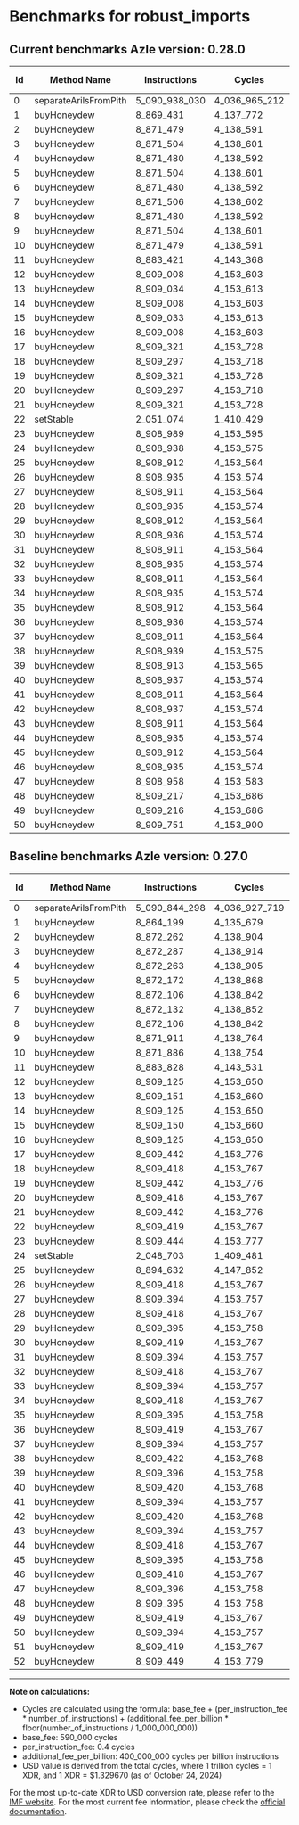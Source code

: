 # Benchmarks for robust_imports

## Current benchmarks Azle version: 0.28.0

| Id  | Method Name           | Instructions  | Cycles        | USD           | USD/Million Calls | Change                                |
| --- | --------------------- | ------------- | ------------- | ------------- | ----------------- | ------------------------------------- |
| 0   | separateArilsFromPith | 5_090_938_030 | 4_036_965_212 | $0.0053678315 | $5_367.83         | <font color="red">+93_732</font>      |
| 1   | buyHoneydew           | 8_869_431     | 4_137_772     | $0.0000055019 | $5.50             | <font color="red">+5_232</font>       |
| 2   | buyHoneydew           | 8_871_479     | 4_138_591     | $0.0000055030 | $5.50             | <font color="green">-783</font>       |
| 3   | buyHoneydew           | 8_871_504     | 4_138_601     | $0.0000055030 | $5.50             | <font color="green">-783</font>       |
| 4   | buyHoneydew           | 8_871_480     | 4_138_592     | $0.0000055030 | $5.50             | <font color="green">-783</font>       |
| 5   | buyHoneydew           | 8_871_504     | 4_138_601     | $0.0000055030 | $5.50             | <font color="green">-668</font>       |
| 6   | buyHoneydew           | 8_871_480     | 4_138_592     | $0.0000055030 | $5.50             | <font color="green">-626</font>       |
| 7   | buyHoneydew           | 8_871_506     | 4_138_602     | $0.0000055030 | $5.50             | <font color="green">-626</font>       |
| 8   | buyHoneydew           | 8_871_480     | 4_138_592     | $0.0000055030 | $5.50             | <font color="green">-626</font>       |
| 9   | buyHoneydew           | 8_871_504     | 4_138_601     | $0.0000055030 | $5.50             | <font color="green">-407</font>       |
| 10  | buyHoneydew           | 8_871_479     | 4_138_591     | $0.0000055030 | $5.50             | <font color="green">-407</font>       |
| 11  | buyHoneydew           | 8_883_421     | 4_143_368     | $0.0000055093 | $5.50             | <font color="green">-407</font>       |
| 12  | buyHoneydew           | 8_909_008     | 4_153_603     | $0.0000055229 | $5.52             | <font color="green">-117</font>       |
| 13  | buyHoneydew           | 8_909_034     | 4_153_613     | $0.0000055229 | $5.52             | <font color="green">-117</font>       |
| 14  | buyHoneydew           | 8_909_008     | 4_153_603     | $0.0000055229 | $5.52             | <font color="green">-117</font>       |
| 15  | buyHoneydew           | 8_909_033     | 4_153_613     | $0.0000055229 | $5.52             | <font color="green">-117</font>       |
| 16  | buyHoneydew           | 8_909_008     | 4_153_603     | $0.0000055229 | $5.52             | <font color="green">-117</font>       |
| 17  | buyHoneydew           | 8_909_321     | 4_153_728     | $0.0000055231 | $5.52             | <font color="green">-121</font>       |
| 18  | buyHoneydew           | 8_909_297     | 4_153_718     | $0.0000055231 | $5.52             | <font color="green">-121</font>       |
| 19  | buyHoneydew           | 8_909_321     | 4_153_728     | $0.0000055231 | $5.52             | <font color="green">-121</font>       |
| 20  | buyHoneydew           | 8_909_297     | 4_153_718     | $0.0000055231 | $5.52             | <font color="green">-121</font>       |
| 21  | buyHoneydew           | 8_909_321     | 4_153_728     | $0.0000055231 | $5.52             | <font color="green">-121</font>       |
| 22  | setStable             | 2_051_074     | 1_410_429     | $0.0000018754 | $1.87             | <font color="green">-6_858_345</font> |
| 23  | buyHoneydew           | 8_908_989     | 4_153_595     | $0.0000055229 | $5.52             | <font color="green">-455</font>       |
| 24  | buyHoneydew           | 8_908_938     | 4_153_575     | $0.0000055229 | $5.52             | <font color="red">+6_860_235</font>   |
| 25  | buyHoneydew           | 8_908_912     | 4_153_564     | $0.0000055229 | $5.52             | <font color="red">+14_280</font>      |
| 26  | buyHoneydew           | 8_908_935     | 4_153_574     | $0.0000055229 | $5.52             | <font color="green">-483</font>       |
| 27  | buyHoneydew           | 8_908_911     | 4_153_564     | $0.0000055229 | $5.52             | <font color="green">-483</font>       |
| 28  | buyHoneydew           | 8_908_935     | 4_153_574     | $0.0000055229 | $5.52             | <font color="green">-483</font>       |
| 29  | buyHoneydew           | 8_908_912     | 4_153_564     | $0.0000055229 | $5.52             | <font color="green">-483</font>       |
| 30  | buyHoneydew           | 8_908_936     | 4_153_574     | $0.0000055229 | $5.52             | <font color="green">-483</font>       |
| 31  | buyHoneydew           | 8_908_911     | 4_153_564     | $0.0000055229 | $5.52             | <font color="green">-483</font>       |
| 32  | buyHoneydew           | 8_908_935     | 4_153_574     | $0.0000055229 | $5.52             | <font color="green">-483</font>       |
| 33  | buyHoneydew           | 8_908_911     | 4_153_564     | $0.0000055229 | $5.52             | <font color="green">-483</font>       |
| 34  | buyHoneydew           | 8_908_935     | 4_153_574     | $0.0000055229 | $5.52             | <font color="green">-483</font>       |
| 35  | buyHoneydew           | 8_908_912     | 4_153_564     | $0.0000055229 | $5.52             | <font color="green">-483</font>       |
| 36  | buyHoneydew           | 8_908_936     | 4_153_574     | $0.0000055229 | $5.52             | <font color="green">-483</font>       |
| 37  | buyHoneydew           | 8_908_911     | 4_153_564     | $0.0000055229 | $5.52             | <font color="green">-483</font>       |
| 38  | buyHoneydew           | 8_908_939     | 4_153_575     | $0.0000055229 | $5.52             | <font color="green">-483</font>       |
| 39  | buyHoneydew           | 8_908_913     | 4_153_565     | $0.0000055229 | $5.52             | <font color="green">-483</font>       |
| 40  | buyHoneydew           | 8_908_937     | 4_153_574     | $0.0000055229 | $5.52             | <font color="green">-483</font>       |
| 41  | buyHoneydew           | 8_908_911     | 4_153_564     | $0.0000055229 | $5.52             | <font color="green">-483</font>       |
| 42  | buyHoneydew           | 8_908_937     | 4_153_574     | $0.0000055229 | $5.52             | <font color="green">-483</font>       |
| 43  | buyHoneydew           | 8_908_911     | 4_153_564     | $0.0000055229 | $5.52             | <font color="green">-483</font>       |
| 44  | buyHoneydew           | 8_908_935     | 4_153_574     | $0.0000055229 | $5.52             | <font color="green">-483</font>       |
| 45  | buyHoneydew           | 8_908_912     | 4_153_564     | $0.0000055229 | $5.52             | <font color="green">-483</font>       |
| 46  | buyHoneydew           | 8_908_935     | 4_153_574     | $0.0000055229 | $5.52             | <font color="green">-483</font>       |
| 47  | buyHoneydew           | 8_908_958     | 4_153_583     | $0.0000055229 | $5.52             | <font color="green">-438</font>       |
| 48  | buyHoneydew           | 8_909_217     | 4_153_686     | $0.0000055230 | $5.52             | <font color="green">-178</font>       |
| 49  | buyHoneydew           | 8_909_216     | 4_153_686     | $0.0000055230 | $5.52             | <font color="green">-203</font>       |
| 50  | buyHoneydew           | 8_909_751     | 4_153_900     | $0.0000055233 | $5.52             | <font color="red">+357</font>         |

## Baseline benchmarks Azle version: 0.27.0

| Id  | Method Name           | Instructions  | Cycles        | USD           | USD/Million Calls |
| --- | --------------------- | ------------- | ------------- | ------------- | ----------------- |
| 0   | separateArilsFromPith | 5_090_844_298 | 4_036_927_719 | $0.0053677817 | $5_367.78         |
| 1   | buyHoneydew           | 8_864_199     | 4_135_679     | $0.0000054991 | $5.49             |
| 2   | buyHoneydew           | 8_872_262     | 4_138_904     | $0.0000055034 | $5.50             |
| 3   | buyHoneydew           | 8_872_287     | 4_138_914     | $0.0000055034 | $5.50             |
| 4   | buyHoneydew           | 8_872_263     | 4_138_905     | $0.0000055034 | $5.50             |
| 5   | buyHoneydew           | 8_872_172     | 4_138_868     | $0.0000055033 | $5.50             |
| 6   | buyHoneydew           | 8_872_106     | 4_138_842     | $0.0000055033 | $5.50             |
| 7   | buyHoneydew           | 8_872_132     | 4_138_852     | $0.0000055033 | $5.50             |
| 8   | buyHoneydew           | 8_872_106     | 4_138_842     | $0.0000055033 | $5.50             |
| 9   | buyHoneydew           | 8_871_911     | 4_138_764     | $0.0000055032 | $5.50             |
| 10  | buyHoneydew           | 8_871_886     | 4_138_754     | $0.0000055032 | $5.50             |
| 11  | buyHoneydew           | 8_883_828     | 4_143_531     | $0.0000055095 | $5.50             |
| 12  | buyHoneydew           | 8_909_125     | 4_153_650     | $0.0000055230 | $5.52             |
| 13  | buyHoneydew           | 8_909_151     | 4_153_660     | $0.0000055230 | $5.52             |
| 14  | buyHoneydew           | 8_909_125     | 4_153_650     | $0.0000055230 | $5.52             |
| 15  | buyHoneydew           | 8_909_150     | 4_153_660     | $0.0000055230 | $5.52             |
| 16  | buyHoneydew           | 8_909_125     | 4_153_650     | $0.0000055230 | $5.52             |
| 17  | buyHoneydew           | 8_909_442     | 4_153_776     | $0.0000055232 | $5.52             |
| 18  | buyHoneydew           | 8_909_418     | 4_153_767     | $0.0000055231 | $5.52             |
| 19  | buyHoneydew           | 8_909_442     | 4_153_776     | $0.0000055232 | $5.52             |
| 20  | buyHoneydew           | 8_909_418     | 4_153_767     | $0.0000055231 | $5.52             |
| 21  | buyHoneydew           | 8_909_442     | 4_153_776     | $0.0000055232 | $5.52             |
| 22  | buyHoneydew           | 8_909_419     | 4_153_767     | $0.0000055231 | $5.52             |
| 23  | buyHoneydew           | 8_909_444     | 4_153_777     | $0.0000055232 | $5.52             |
| 24  | setStable             | 2_048_703     | 1_409_481     | $0.0000018741 | $1.87             |
| 25  | buyHoneydew           | 8_894_632     | 4_147_852     | $0.0000055153 | $5.51             |
| 26  | buyHoneydew           | 8_909_418     | 4_153_767     | $0.0000055231 | $5.52             |
| 27  | buyHoneydew           | 8_909_394     | 4_153_757     | $0.0000055231 | $5.52             |
| 28  | buyHoneydew           | 8_909_418     | 4_153_767     | $0.0000055231 | $5.52             |
| 29  | buyHoneydew           | 8_909_395     | 4_153_758     | $0.0000055231 | $5.52             |
| 30  | buyHoneydew           | 8_909_419     | 4_153_767     | $0.0000055231 | $5.52             |
| 31  | buyHoneydew           | 8_909_394     | 4_153_757     | $0.0000055231 | $5.52             |
| 32  | buyHoneydew           | 8_909_418     | 4_153_767     | $0.0000055231 | $5.52             |
| 33  | buyHoneydew           | 8_909_394     | 4_153_757     | $0.0000055231 | $5.52             |
| 34  | buyHoneydew           | 8_909_418     | 4_153_767     | $0.0000055231 | $5.52             |
| 35  | buyHoneydew           | 8_909_395     | 4_153_758     | $0.0000055231 | $5.52             |
| 36  | buyHoneydew           | 8_909_419     | 4_153_767     | $0.0000055231 | $5.52             |
| 37  | buyHoneydew           | 8_909_394     | 4_153_757     | $0.0000055231 | $5.52             |
| 38  | buyHoneydew           | 8_909_422     | 4_153_768     | $0.0000055231 | $5.52             |
| 39  | buyHoneydew           | 8_909_396     | 4_153_758     | $0.0000055231 | $5.52             |
| 40  | buyHoneydew           | 8_909_420     | 4_153_768     | $0.0000055231 | $5.52             |
| 41  | buyHoneydew           | 8_909_394     | 4_153_757     | $0.0000055231 | $5.52             |
| 42  | buyHoneydew           | 8_909_420     | 4_153_768     | $0.0000055231 | $5.52             |
| 43  | buyHoneydew           | 8_909_394     | 4_153_757     | $0.0000055231 | $5.52             |
| 44  | buyHoneydew           | 8_909_418     | 4_153_767     | $0.0000055231 | $5.52             |
| 45  | buyHoneydew           | 8_909_395     | 4_153_758     | $0.0000055231 | $5.52             |
| 46  | buyHoneydew           | 8_909_418     | 4_153_767     | $0.0000055231 | $5.52             |
| 47  | buyHoneydew           | 8_909_396     | 4_153_758     | $0.0000055231 | $5.52             |
| 48  | buyHoneydew           | 8_909_395     | 4_153_758     | $0.0000055231 | $5.52             |
| 49  | buyHoneydew           | 8_909_419     | 4_153_767     | $0.0000055231 | $5.52             |
| 50  | buyHoneydew           | 8_909_394     | 4_153_757     | $0.0000055231 | $5.52             |
| 51  | buyHoneydew           | 8_909_419     | 4_153_767     | $0.0000055231 | $5.52             |
| 52  | buyHoneydew           | 8_909_449     | 4_153_779     | $0.0000055232 | $5.52             |

---

**Note on calculations:**

- Cycles are calculated using the formula: base_fee + (per_instruction_fee \* number_of_instructions) + (additional_fee_per_billion \* floor(number_of_instructions / 1_000_000_000))
- base_fee: 590_000 cycles
- per_instruction_fee: 0.4 cycles
- additional_fee_per_billion: 400_000_000 cycles per billion instructions
- USD value is derived from the total cycles, where 1 trillion cycles = 1 XDR, and 1 XDR = $1.329670 (as of October 24, 2024)

For the most up-to-date XDR to USD conversion rate, please refer to the [IMF website](https://www.imf.org/external/np/fin/data/rms_sdrv.aspx).
For the most current fee information, please check the [official documentation](https://internetcomputer.org/docs/current/developer-docs/gas-cost#execution).
